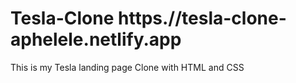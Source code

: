 # Tesla-Clone https.//tesla-clone-aphelele.netlify.app

This is my Tesla landing page Clone with HTML and CSS
